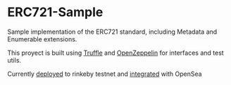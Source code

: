 # ERC721-Sample

Sample implementation of the ERC721 standard, including Metadata and Enumerable extensions.

This proyect is built using [Truffle](https://trufflesuite.com/index.html) and [OpenZeppelin](https://openzeppelin.com/contracts/) for interfaces and test utils.

Currently [deployed](https://rinkeby.etherscan.io/address/0x7071cafe1a64FD27C4f951E62Bc3ae0a774d4CAF) to rinkeby testnet and [integrated](https://testnets.opensea.io/collection/space-art-v4) with OpenSea
